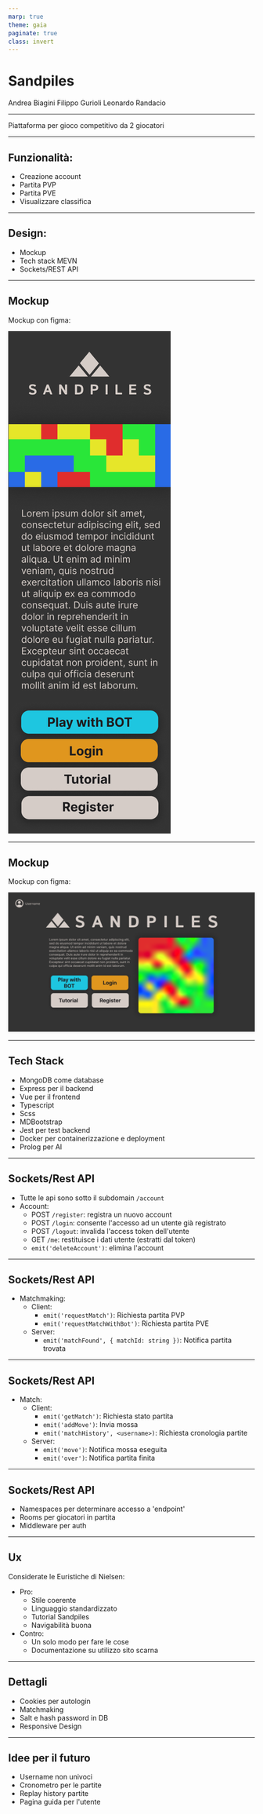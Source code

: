 ```yaml
---
marp: true
theme: gaia
paginate: true
class: invert
---
```


<style>
section::after {
  content: attr(data-marpit-pagination) '/' attr(data-marpit-pagination-total);
}
</style>

<!-- _class: lead invert -->
<!-- _paginate: false -->

# Sandpiles

Andrea Biagini
Filippo Gurioli
Leonardo Randacio

---


Piattaforma per gioco competitivo da 2 giocatori 

---

## Funzionalità:

- Creazione account
- Partita PVP
- Partita PVE
- Visualizzare classifica

---

## Design:

- Mockup
- Tech stack MEVN
- Sockets/REST API

---

## Mockup

Mockup con figma:

![h:300](./images/Landing_Responsive.png)

---

## Mockup

Mockup con figma:

![h:200](./images/Landing.png)

---

## Tech Stack

- MongoDB come database
- Express per il backend
- Vue per il frontend
- Typescript
- Scss
- MDBootstrap
- Jest per test backend
- Docker per containerizzazione e deployment
- Prolog per AI

---

## Sockets/Rest API

- Tutte le api sono sotto il subdomain `/account`
- Account:
    - POST `/register`: registra un nuovo account
    - POST `/login`: consente l'accesso ad un utente già registrato
    - POST `/logout`: invalida l'access token dell'utente
    - GET `/me`: restituisce i dati utente (estratti dal token)
    - `emit('deleteAccount')`: elimina l'account

---

## Sockets/Rest API

- Matchmaking:
    - Client:
        - `emit('requestMatch')`: Richiesta partita PVP
        - `emit('requestMatchWithBot')`: Richiesta partita PVE
    - Server:
        - `emit('matchFound', { matchId: string })`: Notifica partita trovata

---

## Sockets/Rest API

- Match:
    - Client:
        - `emit('getMatch')`: Richiesta stato partita
        - `emit('addMove')`: Invia mossa
        - `emit('matchHistory', <username>)`: Richiesta cronologia partite
    - Server:
        - `emit('move')`: Notifica mossa eseguita
        - `emit('over')`: Notifica partita finita

---

## Sockets/Rest API

- Namespaces per determinare accesso a 'endpoint'
- Rooms per giocatori in partita
- Middleware per auth

---


## Ux

Considerate le Euristiche di Nielsen:

- Pro:
    - Stile coerente
    - Linguaggio standardizzato
    - Tutorial Sandpiles
    - Navigabilità buona
- Contro:
    - Un solo modo per fare le cose
    - Documentazione su utilizzo sito scarna

---

## Dettagli

- Cookies per autologin
- Matchmaking
- Salt e hash password in DB
- Responsive Design

---

## Idee per il futuro

- Username non univoci
- Cronometro per le partite
- Replay history partite
- Pagina guida per l'utente

